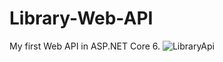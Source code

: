 # Library-Web-API
My first Web API in ASP.NET Core 6.
![LibraryApi](https://github.com/BSzczerba/Library-Web-API/assets/129983724/ef9a8f87-d415-443d-b5a4-49a1e002b27b)

